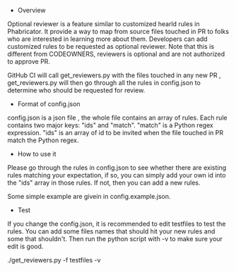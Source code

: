 * Overview

Optional reviewer is a feature similar to customized hearld rules in Phabricator.
It provide a way to map from source files touched in PR to folks who are interested in learning more about them.
Developers can add customized rules to be requested as optional reviewer.
Note that this is different from CODEOWNERS, reviewers is optional and are not authorized to approve PR.

GitHub CI will call get_reviewers.py with the files touched in any new PR ,
get_reviewers.py will then go through all the rules in config.json to determine who should be requested for review.

* Format of config.json

config.json is a json file , the whole file contains an array of rules.
Each rule contains two major keys: "ids" and "match".
"match" is a Python regex expression.
"ids" is an array of id to be invited when the file touched in PR match the Python regex.

* How to use it

Please go through the rules in config.json to see whether there are existing rules matching your expectation,
if so, you can simply add your own id into the "ids" array in those rules.
If not, then you can add a new rules.

Some simple example are givein in config.example.json.

* Test

If you change the config.json, it is recommended to edit testfiles to test the rules.
You can add some files names that should hit your new rules and some that shouldn't.
Then run the python script with -v to make sure your edit is good.

./get_reviewers.py -f testfiles -v





